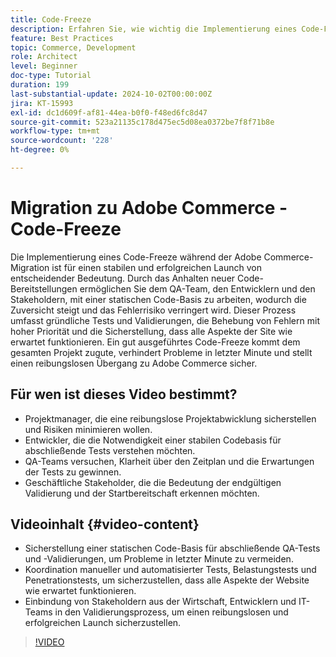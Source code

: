 ```yaml
---
title: Code-Freeze
description: Erfahren Sie, wie wichtig die Implementierung eines Code-Freeze während der Adobe Commerce-Migration ist. Stellen Sie Stabilität, Vertrauen und einen erfolgreichen Launch sicher, indem Sie die Best Practices für QA, Tests und Validierung befolgen.
feature: Best Practices
topic: Commerce, Development
role: Architect
level: Beginner
doc-type: Tutorial
duration: 199
last-substantial-update: 2024-10-02T00:00:00Z
jira: KT-15993
exl-id: dc1d609f-af81-44ea-b0f0-f48ed6fc8d47
source-git-commit: 523a21135c178d475ec5d08ea0372be7f8f71b8e
workflow-type: tm+mt
source-wordcount: '228'
ht-degree: 0%

---
```


# Migration zu Adobe Commerce - Code-Freeze

Die Implementierung eines Code-Freeze während der Adobe Commerce-Migration ist für einen stabilen und erfolgreichen Launch von entscheidender Bedeutung. Durch das Anhalten neuer Code-Bereitstellungen ermöglichen Sie dem QA-Team, den Entwicklern und den Stakeholdern, mit einer statischen Code-Basis zu arbeiten, wodurch die Zuversicht steigt und das Fehlerrisiko verringert wird. Dieser Prozess umfasst gründliche Tests und Validierungen, die Behebung von Fehlern mit hoher Priorität und die Sicherstellung, dass alle Aspekte der Site wie erwartet funktionieren. Ein gut ausgeführtes Code-Freeze kommt dem gesamten Projekt zugute, verhindert Probleme in letzter Minute und stellt einen reibungslosen Übergang zu Adobe Commerce sicher.


## Für wen ist dieses Video bestimmt?

* Projektmanager, die eine reibungslose Projektabwicklung sicherstellen und Risiken minimieren wollen.
* Entwickler, die die Notwendigkeit einer stabilen Codebasis für abschließende Tests verstehen möchten.
* QA-Teams versuchen, Klarheit über den Zeitplan und die Erwartungen der Tests zu gewinnen.
* Geschäftliche Stakeholder, die die Bedeutung der endgültigen Validierung und der Startbereitschaft erkennen möchten.

## Videoinhalt {#video-content}

* Sicherstellung einer statischen Code-Basis für abschließende QA-Tests und -Validierungen, um Probleme in letzter Minute zu vermeiden.
* Koordination manueller und automatisierter Tests, Belastungstests und Penetrationstests, um sicherzustellen, dass alle Aspekte der Website wie erwartet funktionieren.
* Einbindung von Stakeholdern aus der Wirtschaft, Entwicklern und IT-Teams in den Validierungsprozess, um einen reibungslosen und erfolgreichen Launch sicherzustellen.

>[!VIDEO](https://video.tv.adobe.com/v/3432965/?learn=on)

